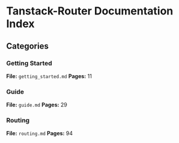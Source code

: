 # Tanstack-Router Documentation Index

## Categories

### Getting Started
**File:** `getting_started.md`
**Pages:** 11

### Guide
**File:** `guide.md`
**Pages:** 29

### Routing
**File:** `routing.md`
**Pages:** 94
